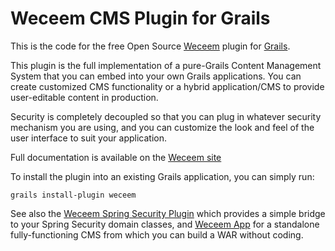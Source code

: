 # Weceem CMS Plugin for Grails

This is the code for the free Open Source [Weceem](http://weceem.org) plugin for [Grails](http://grails.org).

This plugin is the full implementation of a pure-Grails Content Management System that you can
embed into your own Grails applications. You can create customized CMS functionality or a hybrid
application/CMS to provide user-editable content in production.

Security is completely decoupled so that you can plug in whatever security mechanism you are using, 
and you can customize the look and feel of the user interface to suit your application.

Full documentation is available on the [Weceem site](http://weceem.org)

To install the plugin into an existing Grails application, you can simply run:

    grails install-plugin weceem
    
See also the [Weceem Spring Security Plugin](http://github.com/jCatalog/weceem-spring-security) which provides a
simple bridge to your Spring Security domain classes, and [Weceem App](http://github.com/jCatalog/weceem-app) for
a standalone fully-functioning CMS from which you can build a WAR without coding.